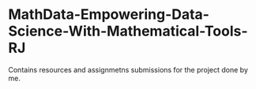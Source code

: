 # MathData-Empowering-Data-Science-With-Mathematical-Tools-RJ
 Contains resources and assignmetns submissions for the project done by me.

